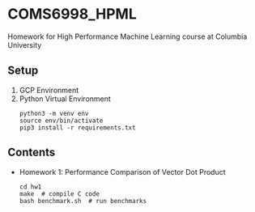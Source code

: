 # COMS6998_HPML
Homework for High Performance Machine Learning course at Columbia University

## Setup
1. GCP Environment
2. Python Virtual Environment
    ```shell
    python3 -m venv env
    source env/bin/activate
    pip3 install -r requirements.txt
    ```
## Contents
- Homework 1: Performance Comparison of Vector Dot Product
    ```shell
    cd hw1
    make  # compile C code
    bash benchmark.sh  # run benchmarks
    ```